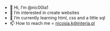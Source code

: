 - 👋 Hi, I’m @nic00la1
- 👀 I’m interested in create websites
- 🌱 I’m currently learning html, css and a little sql
- 📫 How to reach me = nicosia.k@interia.pl

<!---
nic00la1/nic00la1 is a ✨ special ✨ repository because its `README.md` (this file) appears on your GitHub profile.
You can click the Preview link to take a look at your changes.
--->
